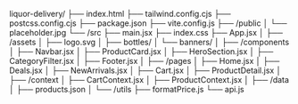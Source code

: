 liquor-delivery/
├── index.html
├── tailwind.config.cjs
├── postcss.config.cjs
├── package.json
├── vite.config.js
├── /public
│   └── placeholder.jpg
└── /src
    ├── main.jsx
    ├── index.css
    ├── App.jsx
    │
    ├── /assets
    │   ├── logo.svg
    │   ├── bottles/
    │   └── banners/
    │
    ├── /components
    │   ├── Navbar.jsx
    │   ├── ProductCard.jsx
    │   ├── HeroSection.jsx
    │   ├── CategoryFilter.jsx
    │   ├── Footer.jsx
    │
    ├── /pages
    │   ├── Home.jsx
    │   ├── Deals.jsx
    │   ├── NewArrivals.jsx
    │   ├── Cart.jsx
    │   ├── ProductDetail.jsx
    │
    ├── /context
    │   ├── CartContext.jsx
    │   ├── ProductContext.jsx
    │
    ├── /data
    │   ├── products.json
    │
    └── /utils
        ├── formatPrice.js
        └── api.js
